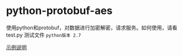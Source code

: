 # python-protobuf-aes
使用python和protobuf，对数据进行加密解密，请求服务。如何使用，请看test.py 测试文件
```python版本 2.7```

[示例说明](https://www.jianshu.com/p/f1e1fd104a05)
